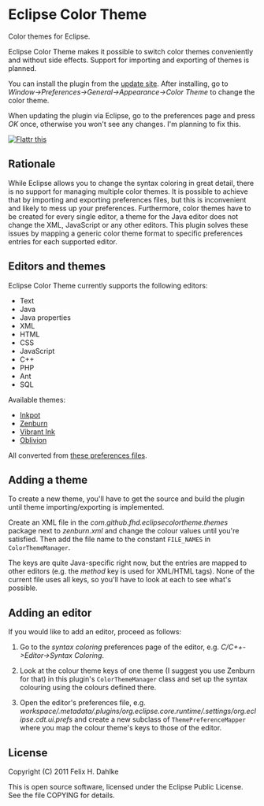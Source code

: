 Eclipse Color Theme
===================

Color themes for Eclipse.

Eclipse Color Theme makes it possible to switch color themes
conveniently and without side effects. Support for importing and
exporting of themes is planned.

You can install the plugin from the
[update site](http://fhd.github.com/eclipse-color-theme).  After
installing, go to *Window->Preferences->General->Appearance->Color
Theme* to change the color theme.

When updating the plugin via Eclipse, go to the preferences page and
press *OK* once, otherwise you won't see any changes. I'm planning to
fix this.

[![Flattr this](http://api.flattr.com/button/flattr-badge-large.png "Flattr this")](http://flattr.com/thing/111560/Eclipse-Color-Theme)

Rationale
---------

While Eclipse allows you to change the syntax coloring in great
detail, there is no support for managing multiple color themes. It is
possible to achieve that by importing and exporting preferences files,
but this is inconvenient and likely to mess up your preferences.
Furthermore, color themes have to be created for every single editor,
a theme for the Java editor does not change the XML, JavaScript or
any other editors. This plugin solves these issues by mapping a
generic color theme format to specific preferences entries for each
supported editor.

Editors and themes
------------------

Eclipse Color Theme currently supports the following editors:

* Text
* Java
* Java properties
* XML
* HTML
* CSS
* JavaScript
* C++
* PHP
* Ant
* SQL

Available themes:

* [Inkpot](http://www.vim.org/scripts/script.php?script_id=1143)
* [Zenburn](http://slinky.imukuppi.org/zenburnpage/)
* [Vibrant Ink](http://code.google.com/p/vibrant-ink-textmate/)
* [Oblivion](http://www.rogerdudler.com/?p=362)

All converted from [these preferences files](https://eclipsecolorthemes.jottit.com/).

Adding a theme
--------------

To create a new theme, you'll have to get the source and build the
plugin until theme importing/exporting is implemented.

Create an XML file in the *com.github.fhd.eclipsecolortheme.themes*
package next to *zenburn.xml* and change the colour values until
you're satisfied. Then add the file name to the constant `FILE_NAMES`
in `ColorThemeManager`.

The keys are quite Java-specific right now, but the entries are mapped
to other editors (e.g. the *method* key is used for XML/HTML
tags). None of the current file uses all keys, so you'll have to look
at each to see what's possible.

Adding an editor
----------------

If you would like to add an editor, proceed as follows:

1. Go to the *syntax coloring* preferences page of the editor,
e.g. *C/C++->Editor->Syntax Coloring*.

2. Look at the colour theme keys of one theme (I suggest you use
Zenburn for that) in this plugin's `ColorThemeManager` class and set
up the syntax colouring using the colours defined there.

3. Open the editor's preferences file, e.g. *workspace/.metadata/.plugins/org.eclipse.core.runtime/.settings/org.eclipse.cdt.ui.prefs*
and create a new subclass of `ThemePreferenceMapper` where you map the
colour theme's keys to those of the editor.

License
-------

Copyright (C) 2011 Felix H. Dahlke

This is open source software, licensed under the Eclipse Public
License. See the file COPYING for details.
